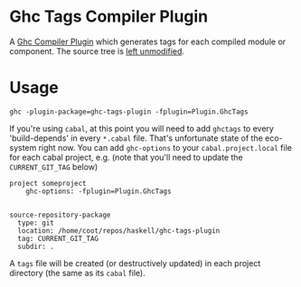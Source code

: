 # Ghc Tags Compiler Plugin
A [Ghc Compiler Plugin](https://downloads.haskell.org/~ghc/latest/docs/html/users_guide/extending_ghc.html#compiler-plugins)
which generates tags for each compiled module or component.  The source tree is
[left unmodified](https://github.com/coot/ghc-tags-plugin/blob/master/lib/Plugin/GhcTags.hs#L53).

# Usage
```
ghc -plugin-package=ghc-tags-plugin -fplugin=Plugin.GhcTags
```

If you're using `cabal`, at this point you will need to add `ghctags` to every
'build-depends' in every `*.cabal` file.  That's unfortunate state of the
eco-system right now.  You can add `ghc-options` to your `cabal.project.local`
file for each cabal project, e.g. (note that you'll need to update the
`CURRENT_GIT_TAG` below)

```
project someproject
    ghc-options: -fplugin=Plugin.GhcTags


source-repository-package
  type: git
  location: /home/coot/repos/haskell/ghc-tags-plugin
  tag: CURRENT_GIT_TAG
  subdir: .

```

A `tags` file will be created (or destructively updated) in each project
directory (the same as its `cabal` file).
